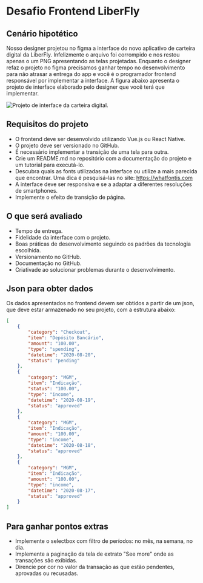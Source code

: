 # Desafio Frontend LiberFly

## Cenário hipotético

Nosso designer projetou no figma a interface do novo aplicativo de carteira digital da LiberFly. Infelizmente o arquivo foi corrompido e nos restou apenas o um PNG apresentando as telas projetadas. Enquanto o designer refaz o projeto no figma precisamos ganhar tempo no desenvolvimento para não atrasar a entrega do app e você é o programador frontend responsável por implementar a interface. A figura abaixo apresenta o projeto de interface elaborado pelo designer que você terá que implementar.

![Projeto de interface da carteira digital.](https://i.pinimg.com/originals/a8/b9/13/a8b9132cac792813e64813e728e1754c.png)

## Requisitos do projeto

* O frontend deve ser desenvolvido utilizando Vue.js ou React Native.
* O projeto deve ser versionado no GitHub.
* É necessário implementar a transição de uma tela para outra.
* Crie um README.md no repositório com a documentação do projeto e um tutorial para executá-lo.
* Descubra quais as fonts utilizadas na interface ou utilize a mais parecida que encontrar. Uma dica é pesquisá-las no site: https://whatfontis.com
* A interface deve ser responsiva e se a adaptar a diferentes resoluções de smartphones.
* Implemente o efeito de transição de página.

## O que será avaliado

* Tempo de entrega.
* Fidelidade da interface com o projeto.
* Boas práticas de desenvolvimento seguindo os padrões da tecnologia escolhida.
* Versionamento no GitHub.
* Documentação no GitHub.
* Criativade ao solucionar problemas durante o desenvolvimento.

## Json para obter dados

Os dados apresentados no frontend devem ser obtidos a partir de um json, que deve estar armazenado no seu projeto, com a estrutura abaixo:

~~~json
[
	{
		"category": "Checkout",
		"item": "Depósito Bancário",
		"amount": "100.00",
		"type": "spending",
		"datetime": "2020-08-20",
		"status": "pending"
	},
	{
		"category": "MGM",
		"item": "Indicação",
		"status": "100.00",
		"type": "income",
		"datetime": "2020-08-19",
		"status": "approved"
	},
	{
		"category": "MGM",
		"item": "Indicação",
		"amount": "100.00",
		"type": "income",
		"datetime": "2020-08-18",
		"status": "approved"
	},
	{
		"category": "MGM",
		"item": "Indicação",
		"amount": "100.00",
		"type": "income",
		"datetime": "2020-08-17",
		"status": "approved"
	}
]
~~~

## Para ganhar pontos extras

* Implemente o selectbox com filtro de períodos: no mês, na semana, no dia.
* Implemente a paginação da tela de extrato "See more" onde as transações são exibidas.
* Direncie por cor no valor da transação as que estão pendentes, aprovadas ou recusadas.
